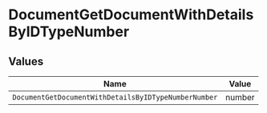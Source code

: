 # DocumentGetDocumentWithDetailsByIDTypeNumber


## Values

| Name                                                 | Value                                                |
| ---------------------------------------------------- | ---------------------------------------------------- |
| `DocumentGetDocumentWithDetailsByIDTypeNumberNumber` | number                                               |